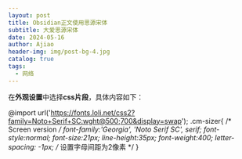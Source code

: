 ```yaml
---
layout: post
title: Obsidian正文使用思源宋体
subtitle: 大爱思源宋体
date: 2024-05-16
author: Ajiao
header-img: img/post-bg-4.jpg
catalog: true
tags:
  - 网络
---
```


在**外观设置**中选择**css片段**，具体内容如下：

>
@import url('https://fonts.loli.net/css2?family=Noto+Serif+SC:wght@500;700&display=swap');
.cm-sizer{
  /* Screen version */
  font-family:'Georgia', 'Noto Serif SC', serif;
  font-style:normal;
  font-size:21px;
  line-height:35px;
  font-weight:400;
  letter-spacing: -1px; /* 设置字母间距为2像素 */
}